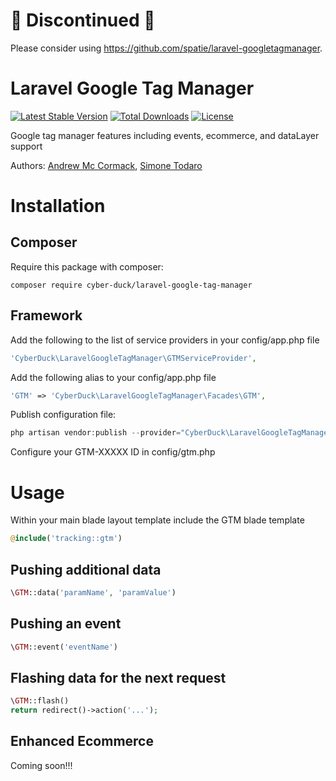 # 🚨 Discontinued 🚨
Please consider using https://github.com/spatie/laravel-googletagmanager.

# Laravel Google Tag Manager
[![Latest Stable Version](https://poser.pugx.org/cyber-duck/laravel-google-tag-manager/v/stable)](https://packagist.org/packages/cyber-duck/laravel-google-tag-manager)
[![Total Downloads](https://poser.pugx.org/cyber-duck/laravel-google-tag-manager/downloads)](https://packagist.org/packages/cyber-duck/laravel-google-tag-manager)
[![License](https://poser.pugx.org/cyber-duck/laravel-google-tag-manager/license)](https://packagist.org/packages/cyber-duck/laravel-google-tag-manager)

Google tag manager features including events, ecommerce, and dataLayer support

Authors: [Andrew Mc Cormack](https://github.com/Andrew-Mc-Cormack), [Simone Todaro](https://github.com/SimoTod)

# Installation

## Composer

Require this package with composer:

```
composer require cyber-duck/laravel-google-tag-manager
```

## Framework

Add the following to the list of service providers in your config/app.php file

```php
'CyberDuck\LaravelGoogleTagManager\GTMServiceProvider',

```

Add the following alias to your config/app.php file

```php
'GTM' => 'CyberDuck\LaravelGoogleTagManager\Facades\GTM',
```

Publish configuration file:

```php
php artisan vendor:publish --provider="CyberDuck\LaravelGoogleTagManager\GTMServiceProvider"
```

Configure your GTM-XXXXX ID in config/gtm.php


# Usage

Within your main blade layout template include the GTM blade template

```php
@include('tracking::gtm')
```

## Pushing additional data
```php
\GTM::data('paramName', 'paramValue')
```

## Pushing an event
```php
\GTM::event('eventName')
```

## Flashing data for the next request
```php
\GTM::flash()
return redirect()->action('...');
```

## Enhanced Ecommerce
Coming soon!!!
